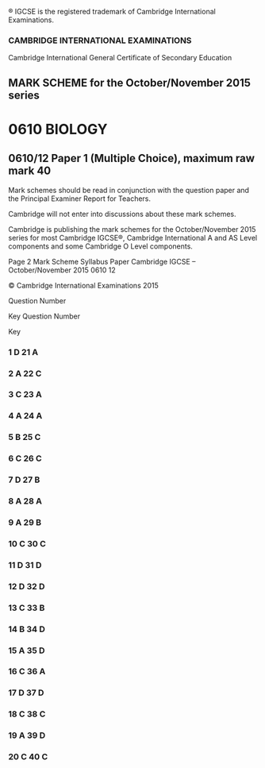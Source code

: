 ® IGCSE is the registered trademark of Cambridge International Examinations. 

### CAMBRIDGE INTERNATIONAL EXAMINATIONS 

Cambridge International General Certificate of Secondary Education 

## MARK SCHEME for the October/November 2015 series 

# 0610 BIOLOGY 

## 0610/12 Paper 1 (Multiple Choice), maximum raw mark 40 

Mark schemes should be read in conjunction with the question paper and the Principal Examiner Report for Teachers. 

Cambridge will not enter into discussions about these mark schemes. 

Cambridge is publishing the mark schemes for the October/November 2015 series for most Cambridge IGCSE®, Cambridge International A and AS Level components and some Cambridge O Level components. 


Page 2 Mark Scheme Syllabus Paper Cambridge IGCSE – October/November 2015 0610 12 

 © Cambridge International Examinations 2015 

 Question Number 

 Key Question Number 

 Key 

### 1 D 21 A 

### 2 A 22 C 

### 3 C 23 A 

### 4 A 24 A 

### 5 B 25 C 

### 6 C 26 C 

### 7 D 27 B 

### 8 A 28 A 

### 9 A 29 B 

### 10 C 30 C 

### 11 D 31 D 

### 12 D 32 D 

### 13 C 33 B 

### 14 B 34 D 

### 15 A 35 D 

### 16 C 36 A 

### 17 D 37 D 

### 18 C 38 C 

### 19 A 39 D 

### 20 C 40 C 


